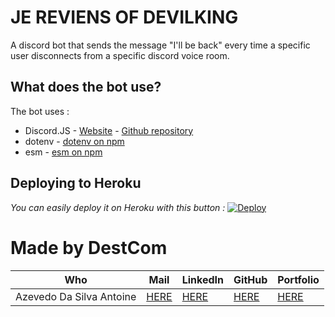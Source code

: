 # JE REVIENS OF DEVILKING
A discord bot that sends the message "I'll be back" every time a specific user disconnects from a specific discord voice room.

## What does the bot use?
The bot uses :
 - Discord.JS - [Website](https://discord.js.org/#/) - [Github repository](https://github.com/discordjs/discord.js/)
 - dotenv - [dotenv on npm](https://www.npmjs.com/package/dotenv)
 - esm - [esm on npm](https://www.npmjs.com/package/esm)

## Deploying to Heroku
*You can easily deploy it on Heroku with this button :* 
[![Deploy](https://www.herokucdn.com/deploy/button.svg)](https://heroku.com/deploy?template=https://github.com/DestroyCom/JE-REVIENS-OF-DEVILKING
)

# Made by DestCom

|  Who                        	| Mail 	| LinkedIn  | GitHub | Portfolio 	|
|--------------------------	|------	|---------- |-----------		|-----------	|
| Azevedo Da Silva Antoine 	|   [HERE](antoine.azevedo-da-silva@hetic.net)   	|      [HERE](https://www.linkedin.com/in/antoine-ads/) |  [HERE](https://github.com/DestroyCom) 	|        [HERE](https://destroykeaum.alwaysdata.net/)   	|